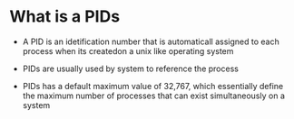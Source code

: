 
# What is a PIDs

- A PID is an idetification number that is automaticall assigned to each process when its createdon a unix like operating system

- PIDs are usually used by system to reference the process

- PIDs has a default maximum value of 32,767, which essentially define the maximum number of processes that can exist simultaneously on a system
